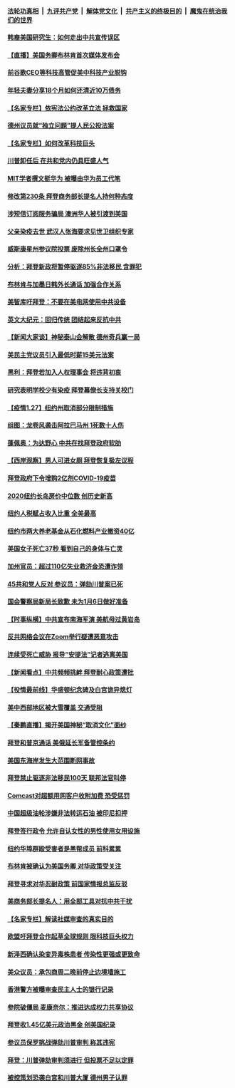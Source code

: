 ####  [法轮功真相](../../../../basic/blob/master/README.md?t=01280531) &nbsp;|&nbsp; [九评共产党](../../../../9ping.md/blob/master/README.md?t=01280531) &nbsp;|&nbsp; [解体党文化](../../../../jtdwh.md/blob/master/README.md?t=01280531)  &nbsp;|&nbsp; [共产主义的终极目的](../../../../gczydzjmd.md/blob/master/README.md?t=01280531) &nbsp;|&nbsp; [魔鬼在统治我们的世界](../../../../mgztzwmdsj.md/blob/master/README.md?t=01280531) 

#### [韩裔美国研究生：如何走出中共宣传误区](../pages/nsc412/n12714552.md?t=01280531) 

#### [【直播】美国务卿布林肯首次媒体发布会](../pages/nsc412/n12715632.md?t=01280531) 

#### [前谷歌CEO等科技高管促美中科技产业脱钩](../pages/nsc412/n12716234.md?t=01280531) 

#### [年轻夫妻分享18个月如何还清近10万债务](../pages/nsc412/n12715549.md?t=01280531) 

#### [【名家专栏】依宪法公约改革立法 拯救国家](../pages/nsc412/n12715602.md?t=01280531) 

#### [德州议员就“独立问题”提人民公投法案](../pages/nsc412/n12716062.md?t=01280531) 

#### [【名家专栏】如何改革科技巨头](../pages/nsc412/n12715663.md?t=01280531) 

#### [川普卸任后 在共和党内仍具旺盛人气](../pages/nsc412/n12715965.md?t=01280531) 

#### [MIT学者撰文挺华为 被曝由华为员工代笔](../pages/nsc412/n12714563.md?t=01280531) 

#### [修改第230条 拜登商务部长提名人持何种态度](../pages/nsc412/n12715860.md?t=01280531) 

#### [涉短信订阅服务骗局 澳洲华人被引渡到美国](../pages/nsc412/n12714560.md?t=01280531) 

#### [父亲染疫去世 武汉人张海要求见世卫组织专家](../pages/nsc412/n12715975.md?t=01280531) 

#### [威斯康星州参议院投票 废除州长全州口罩令](../pages/nsc412/n12715853.md?t=01280531) 

#### [分析：拜登新政将暂停驱逐85%非法移民 含罪犯](../pages/nsc412/n12715857.md?t=01280531) 

#### [布林肯与加墨日韩外长通话 加强合作关系](../pages/nsc412/n12715693.md?t=01280531) 

#### [美智库吁拜登：不要在美电网使用中共设备](../pages/nsc412/n12715708.md?t=01280531) 

#### [英文大纪元：回归传统 团结起来反抗中共](../pages/nsc412/n12715679.md?t=01280531) 

#### [【新闻大家谈】神秘泰山会解散 德州奇兵赢一局](../pages/nsc412/n12715743.md?t=01280531) 

#### [美民主党议员引入最低时薪15美元法案](../pages/nsc412/n12715712.md?t=01280531) 

#### [黑利：拜登若加入人权理事会 将违背初衷](../pages/nsc412/n12715670.md?t=01280531) 

#### [研究表明学校少有染疫 拜登幕僚长支持关校门](../pages/nsc412/n12715346.md?t=01280531) 

#### [【疫情1.27】纽约州取消部分限制措施](../pages/nsc412/n12715110.md?t=01280531) 

#### [组图：龙卷风袭击阿拉巴马州 1死数十人伤](../pages/nsc412/n12715062.md?t=01280531) 

#### [蓬佩奥：为达野心 中共在找拜登政府软肋](../pages/nsc412/n12715006.md?t=01280531) 

#### [【西岸观察】男人可进女厕 拜登恢复极左议程](../pages/nsc412/n12714654.md?t=01280531) 

#### [拜登政府下令增购2亿剂COVID-19疫苗](../pages/nsc412/n12714740.md?t=01280531) 

#### [2020纽约长岛房价中位数  创历史新高](../pages/nsc412/n12714576.md?t=01280531) 

#### [纽约人税赋占收入比重  全美最高](../pages/nsc412/n12714513.md?t=01280531) 

#### [纽约市两大养老基金从石化燃料产业撤资40亿](../pages/nsc412/n12714569.md?t=01280531) 

#### [美国女子死亡37秒 看到自己的身体与亡灵](../pages/nsc412/n12714549.md?t=01280531) 

#### [加州官员：超过110亿失业救济金恐遭诈领](../pages/nsc412/n12714484.md?t=01280531) 

#### [45共和党人反对 参议员：弹劾川普案已死](../pages/nsc412/n12714261.md?t=01280531) 

#### [国会警察局新局长致歉 未为1月6日做好准备](../pages/nsc412/n12714213.md?t=01280531) 

#### [【时事纵横】中共宣布南海军演 美航母过黄岩岛](../pages/nsc412/n12714069.md?t=01280531) 

#### [反共网络会议在Zoom举行疑遭恶意攻击](../pages/nsc412/n12714085.md?t=01280531) 

#### [连续受死亡威胁 报导“安提法”记者逃离美国](../pages/nsc412/n12714128.md?t=01280531) 

#### [【新闻看点】中共频频挑衅 拜登耐心政策遭批](../pages/nsc412/n12714029.md?t=01280531) 

#### [【役情最前线】华盛顿纪念碑及白宫诡异熄灯](../pages/nsc412/n12713996.md?t=01280531) 

#### [美中西部地区被大雪覆盖 交通受阻](../pages/nsc412/n12714075.md?t=01280531) 

#### [【秦鹏直播】揭开美国神秘“取消文化”面纱](../pages/nsc412/n12714056.md?t=01280531) 

#### [拜登和普京通话 美俄延长军备管控条约](../pages/nsc412/n12714046.md?t=01280531) 

#### [美国东海岸发生大范围断网事故](../pages/nsc412/n12713960.md?t=01280531) 

#### [拜登禁止驱逐非法移民100天 联邦法官叫停](../pages/nsc412/n12713876.md?t=01280531) 

#### [Comcast对超额用网客户收附加费 恐受惩罚](../pages/nsc412/n12713811.md?t=01280531) 

#### [中国超级油轮涉嫌非法转运石油 被印尼扣押](../pages/nsc412/n12713805.md?t=01280531) 

#### [拜登签行政令 允许自认女性的男性使用女用设施](../pages/nsc412/n12713889.md?t=01280531) 

#### [纽约华埠群殴受害者是黑帮成员 前科累累](../pages/nsc412/n12713913.md?t=01280531) 

#### [布林肯被确认为美国务卿 对华政策受关注](../pages/nsc412/n12713786.md?t=01280531) 

#### [拜登寻求对华忍耐政策 前国家情报总监反驳](../pages/nsc412/n12713824.md?t=01280531) 

#### [美商务部长提名人：用全部工具对抗中共干扰](../pages/nsc412/n12713810.md?t=01280531) 

#### [【名家专栏】解读社媒审查的真实目的](../pages/nsc412/n12713304.md?t=01280531) 

#### [欧盟吁拜登合作起草全球规则 限科技巨头权力](../pages/nsc412/n12713679.md?t=01280531) 

#### [新泽西确认染变异毒株患者 传染性更强或更致命](../pages/nsc412/n12713663.md?t=01280531) 

#### [美众议员：承包商周二晚前停止边境墙施工](../pages/nsc412/n12713645.md?t=01280531) 

#### [香港警方被曝审查民主人士的银行记录](../pages/nsc412/n12713699.md?t=01280531) 

#### [参院破僵局 麦康奈尔：推进达成权力共享协议](../pages/nsc412/n12713521.md?t=01280531) 

#### [拜登收1.45亿美元政治黑金 创美国纪录](../pages/nsc412/n12713610.md?t=01280531) 

#### [参议员保罗挑战弹劾川普审判 称其违宪](../pages/nsc412/n12713585.md?t=01280531) 

#### [拜登：川普弹劾审判须进行 但投票不足以定罪](../pages/nsc412/n12713367.md?t=01280531) 

#### [被控策划恐袭白宫和川普大厦 德州男子认罪](../pages/nsc412/n12713258.md?t=01280531) 

